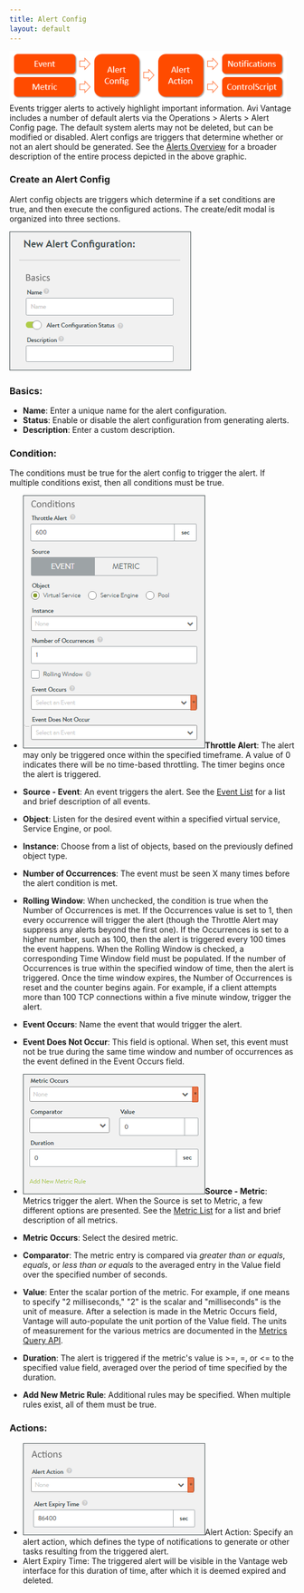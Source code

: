 ```yaml
---
title: Alert Config
layout: default
---
```

<a href="img/Alert-Workflow.png"><img class=" wp-image-8402 alignright" src="img/Alert-Workflow.png" alt="Alert Workflow" width="490" height="89"></a>Events trigger alerts to actively highlight important information. Avi Vantage includes a number of default alerts via the Operations &gt; Alerts &gt; Alert Config page. The default system alerts may not be deleted, but can be modified or disabled. Alert configs are triggers that determine whether or not an alert should be generated. See the <a href="/docs/17.1/alerts-overview">Alerts Overview</a> for a broader description of the entire process depicted in the above graphic.

### Create an Alert Config

Alert config objects are triggers which determine if a set conditions are true, and then execute the configured actions. The create/edit modal is organized into three sections.

<a href="img/AlertConfig-1.png"><img class="size-full wp-image-7490 alignright" src="img/AlertConfig-1.png" alt="AlertConfig-1" width="321" height="245"></a>

### Basics:

* **Name**: Enter a unique name for the alert configuration.
* **Status**: Enable or disable the alert configuration from generating alerts.
* **Description**: Enter a custom description. 

 

### Condition:

The conditions must be true for the alert config to trigger the alert. If multiple conditions exist, then all conditions must be true.

* <a href="img/AlertConfig-2.png"><img class="size-full wp-image-7491 alignright" src="img/AlertConfig-2.png" alt="AlertConfig-2" width="322" height="446"></a>**Throttle Alert**: The alert may only be triggered once within the specified timeframe. A value of 0 indicates there will be no time-based throttling. The timer begins once the alert is triggered.
* **Source - Event**: An event triggers the alert.  See the <a href="/docs/17.1/events-list">Event List</a> for a list and brief description of all events.
* **Object**: Listen for the desired event within a specified virtual service, Service Engine, or pool.
* **Instance**: Choose from a list of objects, based on the previously defined object type.
* **Number of Occurrences**: The event must be seen X many times before the alert condition is met.
* **Rolling Window**: When unchecked, the condition is true when the Number of Occurrences is met. If the Occurrences value is set to 1, then every occurrence will trigger the alert (though the Throttle Alert may suppress any alerts beyond the first one). If the Occurrences is set to a higher number, such as 100, then the alert is triggered every 100 times the event happens. When the Rolling Window is checked, a corresponding Time Window field must be populated. If the number of Occurrences is true within the specified window of time, then the alert is triggered. Once the time window expires, the Number of Occurrences is reset and the counter begins again. For example, if a client attempts more than 100 TCP connections within a five minute window, trigger the alert.

* **Event Occurs**: Name the event that would trigger the alert.
* **Event Does Not Occur**: This field is optional. When set, this event must not be true during the same time window and number of occurrences as the event defined in the Event Occurs field. 

 

* **<a href="img/AlertConfig-3.png"><img class="size-full wp-image-7492 alignright" src="img/AlertConfig-3.png" alt="AlertConfig-3" width="322" height="212"></a>Source - Metric**:  Metrics trigger the alert. When the Source is set to Metric, a few different options are presented. See the <a href="/docs/17.1/metrics-list">Metric List</a> for a list and brief description of all metrics.
* **Metric Occurs**:  Select the desired metric.
* **Comparator**: The metric entry is compared via *greater than or equals*, *equals*, or *less than or equals* to the averaged entry in the Value field over the specified number of seconds.
* **Value**: Enter the scalar portion of the metric. For example, if one means to specify "2 milliseconds," "2" is the scalar and "milliseconds" is the unit of measure. After a selection is made in the Metric Occurs field, Vantage will auto-populate the unit portion of the Value field. The units of measurement for the various metrics are documented in the <a href="/docs/17.1/api-guide/metrics_query.html">Metrics Query API</a>.
* **Duration**: The alert is triggered if the metric's value is &gt;=, =, or &lt;= to the specified value field, averaged over the period of time specified by the duration.
* **Add New Metric Rule**: Additional rules may be specified. When multiple rules exist, all of them must be true. 

 

### Actions:

* <a href="img/AlertConfig-4.png"><img class="size-full wp-image-7493 alignright" src="img/AlertConfig-4.png" alt="AlertConfig-4" width="322" height="162"></a>Alert Action: Specify an alert action, which defines the type of notifications to generate or other tasks resulting from the triggered alert.
* Alert Expiry Time: The triggered alert will be visible in the Vantage web interface for this duration of time, after which it is deemed expired and deleted. 

 

 
